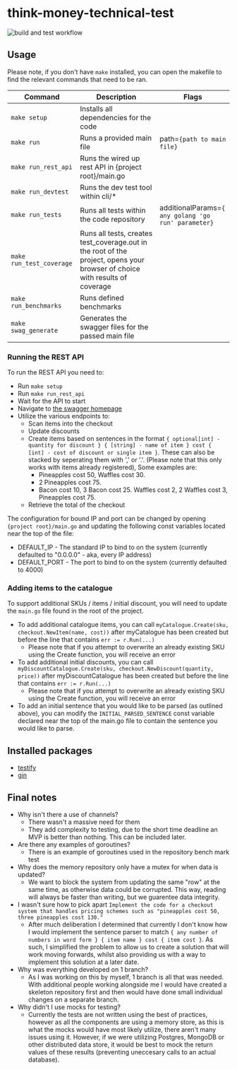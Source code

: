 # think-money-technical-test
![build and test workflow](https://github.com/m3lnic/think-money-technical-test/actions/workflows/go.yml/badge.svg)

## Usage
Please note, if you don't have `make` installed, you can open the makefile to find the relevant commands that need to be ran. 

| Command | Description | Flags |
| --- | --- | --- |
| `make setup` | Installs all dependencies for the code | |
| `make run` | Runs a provided main file | path=`{path to main file}` |
| `make run_rest_api` | Runs the wired up rest API in {project root}/main.go | |
| `make run_devtest` | Runs the dev test tool within cli/* | |
| `make run_tests` | Runs all tests within the code repository | additionalParams=`{ any golang 'go run' parameter}` |
| `make run_test_coverage` | Runs all tests, creates test_coverage.out in the root of the project, opens your browser of choice with results of coverage | |
| `make run_benchmarks` | Runs defined benchmarks | |
| `make swag_generate` | Generates the swagger files for the passed main file | |

### Running the REST API
To run the REST API you need to:
- Run `make setup`
- Run `make run_rest_api`
- Wait for the API to start
- Navigate to [the swagger homepage](http://localhost:4000/swagger/index.html)
- Utilize the various endpoints to:
    - Scan items into the checkout
    - Update discounts
    - Create items based on sentences in the format `{ optional[int] - quantity for discount } { [string] - name of item } cost { [int] - cost of discount or single item }`. These can also be stacked by seperating them with ',' or '.'. (Please note that this only works with items already registered), Some examples are:
        - Pineapples cost 50, Waffles cost 30.
        - 2 Pineapples cost 75.
        - Bacon cost 10, 3 Bacon cost 25. Waffles cost 2, 2 Waffles cost 3, Pineapples cost 75.
    - Retrieve the total of the checkout

The configuration for bound IP and port can be changed by opening `{project root}/main.go` and updating the following const variables located near the top of the file:
- DEFAULT_IP - The standard IP to bind to on the system (currently defaulted to "0.0.0.0" - aka, every IP address)
- DEFAULT_PORT - The port to bind to on the system (currently defaulted to 4000)

### Adding items to the catalogue
To support additional SKUs / items / initial discount, you will need to update the `main.go` file found in the root of the project.
- To add additional catalogue items, you can call `myCatalogue.Create(sku, checkout.NewItem(name, cost))` after myCatalogue has been created but before the line that contains `err := r.Run(...)`
    - Please note that if you attempt to overwrite an already existing SKU using the Create function, you will receive an error
- To add additional initial discounts, you can call `myDiscountCatalogue.Create(sku, checkout.NewDiscount(quantity, price))` after myDiscountCatalogue has been created but before the line that contains `err := r.Run(...)`
    - Please note that if you attempt to overwrite an already existing SKU using the Create function, you will receive an error
- To add an initial sentence that you would like to be parsed (as outlined above), you can modify the `INITIAL_PARSED_SENTENCE` const variable declared near the top of the main.go file to contain the sentence you would like to parse.


## Installed packages
- [testify](https://github.com/stretchr/testify)
- [gin](github.com/gin-gonic/gin)

## Final notes
- Why isn't there a use of channels?
    - There wasn't a massive need for them
    - They add complexity to testing, due to the short time deadline an MVP is better than nothing. This can be included later.
- Are there any examples of goroutines?
    - There is an example of goroutines used in the repository bench mark test
- Why does the memory repository only have a mutex for when data is updated?
    - We want to block the system from updating the same "row" at the same time, as otherwise data could be corrupted. This way, reading will always be faster than writing, but we guarentee data integrity.
- I wasn't sure how to pick apart `Implement the code for a checkout system that handles pricing schemes such as "pineapples cost 50, three pineapples cost 130."`
    - After much deliberation I determined that currently I don't know how I would implement the sentence parser to match `{ any number of numbers in word form } { item name } cost { item cost }`. As such, I simplified the problem to allow us to create a solution that will work moving forwards, whilst also providing us with a way to implement this solution at a later date.
- Why was everything developed on 1 branch?
    - As I was working on this by myself, 1 branch is all that was needed. With additional people working alongside me I would have created a skeleton repository first and then would have done small individual changes on a separate branch.
- Why didn't I use mocks for testing?
    - Currently the tests are not written using the best of practices, however as all the components are using a memory store, as this is what the mocks would have most likely utilize, there aren't many issues using it. However, if we were utilizing Postgres, MongoDB or other distributed data store, it would be best to mock the return values of these results (preventing uneccesary calls to an actual database).